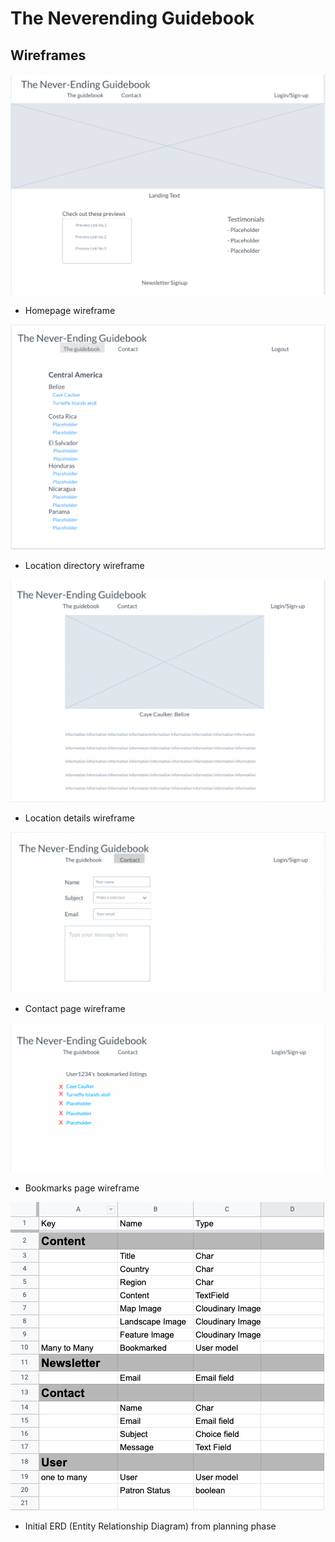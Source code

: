 # The Neverending Guidebook
## Wireframes
![Homepage wireframe](/documentation/wireframes/wireframes_images/wireframe_homepage.png)
- Homepage wireframe

![Directory wireframe](/documentation/wireframes/wireframes_images/wireframe_content.png)
- Location directory wireframe

![Location content wireframe](/documentation/wireframes/wireframes_images/wireframe_location_content.png)
- Location  details wireframe 

![Contact-form wireframe](/documentation/wireframes/wireframes_images/wireframe_contact_form.png)
- Contact page wireframe

![Bookmarks wireframe](/documentation/wireframes/wireframes_images/wireframe_bookmarks.png)
- Bookmarks page wireframe

![Initial relationship diagram](/documentation/wireframes/wireframes_images/entity_relationship_diagram.png)
- Initial ERD (Entity Relationship Diagram) from planning phase